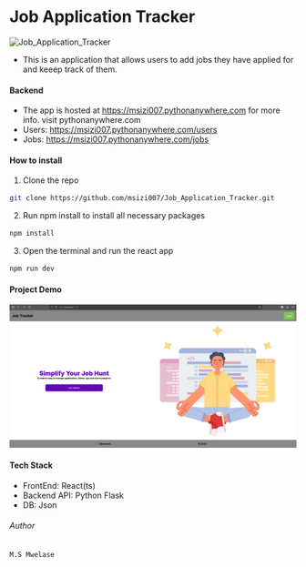 # Job Application Tracker

![Job_Application_Tracker](https://socialify.git.ci/msizi007/Job_Application_Tracker/image?language=1&owner=1&name=1&stargazers=1&theme=Light)

- This is an application that allows users to add jobs they have applied for and keeep track of them.

#### Backend

- The app is hosted at https://msizi007.pythonanywhere.com for more info. visit pythonanywhere.com
- Users: https://msizi007.pythonanywhere.com/users
- Jobs: https://msizi007.pythonanywhere.com/jobs

#### How to install

1. Clone the repo

```bash
git clone https://github.com/msizi007/Job_Application_Tracker.git
```

2. Run npm install to install all necessary packages

```bash
npm install
```

3. Open the terminal and run the react app

```bash
npm run dev
```

#### Project Demo

![alt text](<Screenshot from 2025-09-23 12-34-21.png>)

#### Tech Stack

- FrontEnd: React(ts)
- Backend API: Python Flask
- DB: Json

###### Author

`M.S Mwelase`
